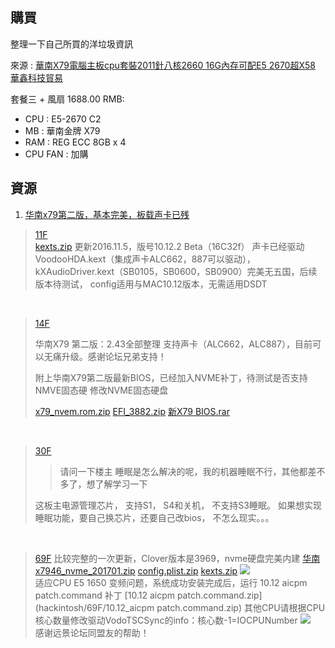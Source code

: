 
## 購買
整理一下自己所買的洋垃圾資訊

來源 : [華南X79電腦主板cpu套裝2011針八核2660 16G內存可配E5 2670超X58](https://world.taobao.com/item/531884712559.htm)  [華鑫科技貿易](https://shop68152013.world.taobao.com)

套餐三 + 風扇 1688.00 RMB: 
  - CPU : E5-2670 C2 
  - MB  : 華南金牌 X79 
  - RAM : REG ECC 8GB x 4
  - CPU FAN : 加購 

## 資源

1. [华南x79第二版，基本完美，板载声卡已残](http://bbs.pcbeta.com/viewthread-1724967-1-1.html)

> [11F](http://bbs.pcbeta.com/forum.php?mod=redirect&goto=findpost&ptid=1724967&pid=46745860)
> <br>
> [kexts.zip](hackintosh/11F/kexts.zip)
> 更新2016.11.5，版号10.12.2 Beta（16C32f）
> 声卡已经驱动VoodooHDA.kext（集成声卡ALC662，887可以驱动），kXAudioDriver.kext（SB0105，SB0600，SB0900）完美无五国，后续版本待测试，
> config适用与MAC10.12版本，无需适用DSDT

<br>

> [14F](http://bbs.pcbeta.com/forum.php?mod=redirect&goto=findpost&ptid=1724967&pid=46746481)
>
> 华南X79 第二版：2.43全部整理
> 支持声卡（ALC662，ALC887），目前可以无痛升级。感谢论坛兄弟支持！
>
> 附上华南X79第二版最新BIOS，已经加入NVME补丁，待测试是否支持NMVE固态硬
> 修改NVME固态硬盘
>
> [x79_nvem.rom.zip](hackintosh/14F/x79_nvem.rom.zip) [EFI_3882.zip](hackintosh/14F/EFI_3882.zip) [新X79 BIOS.rar](hackintosh/14F/new_X79_BIOS.rar)

<br>

> [30F](http://bbs.pcbeta.com/forum.php?mod=redirect&goto=findpost&ptid=1724967&pid=46809163)
> > 请问一下楼主 睡眠是怎么解决的呢，我的机器睡眠不行，其他都差不多了，想了解学习一下
>
> 这板主电源管理芯片， 支持S1， S4和关机， 不支持S3睡眠。 
> 如果想实现睡眠功能，要自己换芯片，还要自己改bios， 不怎么现实。。。

<br>

> [69F](http://bbs.pcbeta.com/forum.php?mod=redirect&goto=findpost&ptid=1724967&pid=46905832)
> 比较完整的一次更新，Clover版本是3969，nvme硬盘完美内建
> [华南x7946_nvme_201701.zip](hackintosh/69F/x7946_nvme_201701.zip)  [config.plist.zip](hackintosh/69F/config.plist.zip) [kexts.zip](hackintosh/69F/kexts.zip)
> ![](http://i.imgur.com/lZiJj54.png)
> <br>
> 适应CPU E5 1650
> 变频问题，系统成功安装完成后，运行 10.12 aicpm patch.command 补丁 [10.12 aicpm patch.command.zip](hackintosh/69F/10.12_aicpm patch.command.zip)
> 其他CPU请根据CPU核心数量修改驱动VodoTSCSync的info：核心数-1=IOCPUNumber
> ![](http://i.imgur.com/W63Lxa5.png)
> <br>
> 感谢远景论坛同盟友的帮助！
